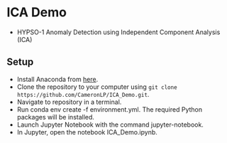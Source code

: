 # ICA Demo
- HYPSO-1 Anomaly Detection using Independent Component Analysis (ICA) 

## Setup
- Install Anaconda from [here](https://www.anaconda.com/download).
- Clone the repository to your computer using `git clone https://github.com/CameronLP/ICA_Demo.git`.
- Navigate to repository in a terminal.
- Run conda env create -f environment.yml. The required Python packages will be installed. 
- Launch Jupyter Notebook with the command jupyter-notebook.
- In Jupyter, open the notebook ICA_Demo.ipynb.
